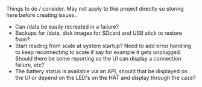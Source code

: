 Things to do / consider. May not apply to this project directly so storing here before creating issues..

* Can /data be easily recreated in a failure?
* Backups for /data, disk images for SDcard and USB stick to restore from?
* Start reading from scale at system startup? Need to add error handling to keep reconnecting to
  scale if say for example it gets unplugged. Should there be some reporting so the UI can display
  a connection failure, etc?
* The battery status is available via an API, should that be displayed on the UI or depend on the LED's
  on the HAT and display through the case?


